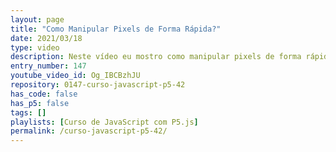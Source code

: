 ```yaml
---
layout: page
title: "Como Manipular Pixels de Forma Rápida?"
date: 2021/03/18
type: video
description: Neste vídeo eu mostro como manipular pixels de forma rápida. Isso é possível tendo em mãos um array de bytes contendo os pixels.
entry_number: 147
youtube_video_id: Og_IBCBzhJU
repository: 0147-curso-javascript-p5-42
has_code: false
has_p5: false
tags: []
playlists: [Curso de JavaScript com P5.js]
permalink: /curso-javascript-p5-42/
---
```

